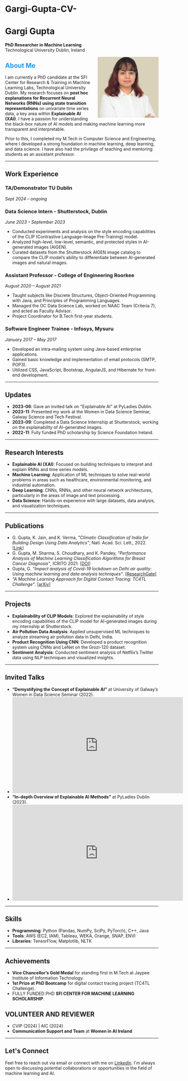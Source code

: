 # Gargi-Gupta-CV-
# Gargi Gupta


**PhD Researcher in Machine Learning**  
Technological University Dublin, Ireland  



<img src="https://github.com/gargi95/Gargi-Gupta-CV-/blob/main/GG.JPG" alt="Gargi Gupta's Photo" width="200"  align="right" style="margin-left: 20px;"/>

##  <span style="color: #2196F3;">About Me

I am currently a PhD candidate at the SFI Center for Research & Training in Machine Learning Labs, Technological University Dublin. My research focuses on **post hoc explanations for Recurrent Neural Networks (RNNs) using state transition representations** on univariate time series data, a key area within **Explainable AI (XAI)**. I have a passion for understanding the black-box nature of AI models and making machine learning more transparent and interpretable.

Prior to this, I completed my M.Tech in Computer Science and Engineering, where I developed a strong foundation in machine learning, deep learning, and data science. I have also had the privilege of teaching and mentoring students as an assistant professor.

---
## Work Experience


### TA/Demonstrator TU Dublin 
*Sept 2024 – ongoing*

### Data Science Intern - Shutterstock, Dublin
*June 2023 – September 2023*

- Conducted experiments and analysis on the style encoding capabilities of the CLIP (Contrastive Language-Image Pre-Training) model.
- Analyzed high-level, low-level, semantic, and protected styles in AI-generated images (AIGEN).
- Curated datasets from the Shutterstock AIGEN image catalog to compare the CLIP model’s ability to differentiate between AI-generated images and natural images.

### Assistant Professor - College of Engineering Roorkee
*August 2020 – August 2021*

- Taught subjects like Discrete Structures, Object-Oriented Programming with Java, and Principles of Programming Languages.
- Managed the OC Data Science Lab, worked on NAAC Team (Criteria 7), and acted as Faculty Advisor.
- Project Coordinator for B.Tech first-year students.

### Software Engineer Trainee - Infosys, Mysuru
*January 2017 – May 2017*

- Developed an intra-mailing system using Java-based enterprise applications.
- Gained basic knowledge and implementation of email protocols (SMTP, POP3).
- Utilized CSS, JavaScript, Bootstrap, AngularJS, and Hibernate for front-end development.

---

## Updates

- **2023-06**: Gave an invited talk on "Explainable AI" at PyLadies Dublin.
- **2023-11**: Presented my work at the Women in Data Science Seminar, Galway Science and Tech Festival.
- **2023-09**: Completed a Data Science Internship at Shutterstock, working on the explainability of AI-generated images.
- **2022-11**: Fully funded PhD scholarship by Science Foundation Ireland.

---


## Research Interests

- **Explainable AI (XAI)**: Focused on building techniques to interpret and explain RNNs and time series models.
- **Machine Learning**: Application of ML techniques to solve real-world problems in areas such as healthcare, environmental monitoring, and industrial automation.
- **Deep Learning**: CNNs, RNNs, and other neural network architectures, particularly in the areas of image and text processing.
- **Data Science**: Hands-on experience with large datasets, data analysis, and visualization techniques.

---

## Publications

- G. Gupta, K. Jain, and K. Verma, *"Climatic Classification of India for Building Design Using Data Analytics"*, Natl. Acad. Sci. Lett., 2022. [[Link](https://doi.org/10.1007/s40009-022-01109-7)]
- G. Gupta, M. Sharma, S. Choudhary, and K. Pandey, *"Performance Analysis of Machine Learning Classification Algorithms for Breast Cancer Diagnosis"*, ICRITO 2021. [[DOI](https://doi.org/10.1109/ICRITO51393.2021.9596230)]
- Gupta, G. *"Impact analysis of Covid-19 lockdown on Delhi air quality: Using machine learning and data analysis techniques"*. [[ResearchGate](https://www.researchgate.net/publication/360890310)]
- *"A Machine Learning Approach for Digital Contact Tracing: TC4TL Challenge"*. [[arXiv](https://doi.org/10.48550/arXiv.2203.04307)]

---

## Projects

- **Explainability of CLIP Models**: Explored the explainability of style encoding capabilities of the CLIP model for AI-generated images during my internship at Shutterstock.
- **Air Pollution Data Analysis**: Applied unsupervised ML techniques to analyze streaming air pollution data in Delhi, India.
- **Product Recognition Using CNN**: Developed a product recognition system using CNNs and LeNet on the Grozi-120 dataset.
- **Sentiment Analysis**: Conducted sentiment analysis of Netflix’s Twitter data using NLP techniques and visualized insights.

---

## Invited Talks

- **“Demystifying the Concept of Explainable AI”** at University of Galway’s Women in Data Science Seminar (2022).
- <iframe width="560" height="315" src="https://www.youtube.com/watch?v=EnYUgwWOj4M&t=18s" frameborder="0" allowfullscreen></iframe>
- **“In-depth Overview of Explainable AI Methods”** at PyLadies Dublin (2023).
- <iframe width="560" height="315" src="https://www.youtube.com/watch?v=dtrcKr1MLR4&t=8s" frameborder="0" allowfullscreen></iframe>

---

## Skills

- **Programming**: Python (Pandas, NumPy, SciPy, PyTorch), C++, Java
- **Tools**: AWS (EC2, IAM), Tableau, WEKA, Orange, SNAP, ENVI
- **Libraries**: TensorFlow, Matplotlib, NLTK

---


## Achievements

- **Vice Chancellor’s Gold Medal** for standing first in M.Tech at Jaypee Institute of Information Technology.
- **1st Prize at PhD Bootcamp** for digital contact tracing project (TC4TL Challenge).
- FULLY FUNDED PHD **SFI CENTER FOR MACHINE LEARNING SCHOLARSHIP**.


## VOLUNTEER AND REVIEWER 

- CVIP (2024) | AIC (2024)
- **Communication Support and Team** at **Women in AI Ireland**


---

## Let's Connect

Feel free to reach out via email or connect with me on [LinkedIn](https://www.linkedin.com/in/gargi-gupta-025467108). I'm always open to discussing potential collaborations or opportunities in the field of machine learning and AI.
